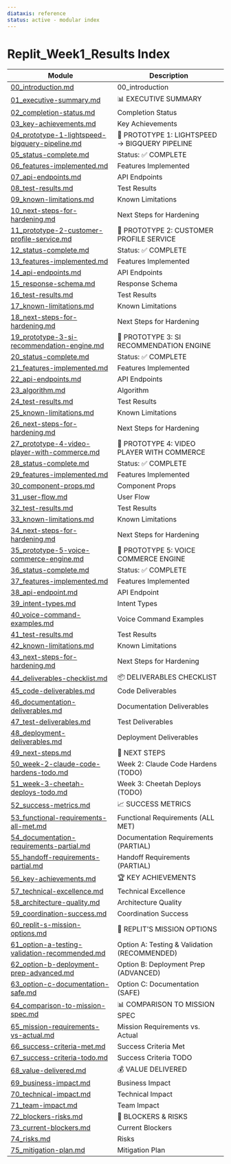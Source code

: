```yaml
---
diataxis: reference
status: active - modular index
---
```


# Replit_Week1_Results Index

| Module | Description |
|--------|-------------|
| [00_introduction.md](00_introduction.md) | 00_introduction |
| [01_executive-summary.md](01_executive-summary.md) | 📊 EXECUTIVE SUMMARY |
| [02_completion-status.md](02_completion-status.md) | Completion Status |
| [03_key-achievements.md](03_key-achievements.md) | Key Achievements |
| [04_prototype-1-lightspeed-bigquery-pipeline.md](04_prototype-1-lightspeed-bigquery-pipeline.md) | 🎯 PROTOTYPE 1: LIGHTSPEED → BIGQUERY PIPELINE |
| [05_status-complete.md](05_status-complete.md) | Status: ✅ COMPLETE |
| [06_features-implemented.md](06_features-implemented.md) | Features Implemented |
| [07_api-endpoints.md](07_api-endpoints.md) | API Endpoints |
| [08_test-results.md](08_test-results.md) | Test Results |
| [09_known-limitations.md](09_known-limitations.md) | Known Limitations |
| [10_next-steps-for-hardening.md](10_next-steps-for-hardening.md) | Next Steps for Hardening |
| [11_prototype-2-customer-profile-service.md](11_prototype-2-customer-profile-service.md) | 🎯 PROTOTYPE 2: CUSTOMER PROFILE SERVICE |
| [12_status-complete.md](12_status-complete.md) | Status: ✅ COMPLETE |
| [13_features-implemented.md](13_features-implemented.md) | Features Implemented |
| [14_api-endpoints.md](14_api-endpoints.md) | API Endpoints |
| [15_response-schema.md](15_response-schema.md) | Response Schema |
| [16_test-results.md](16_test-results.md) | Test Results |
| [17_known-limitations.md](17_known-limitations.md) | Known Limitations |
| [18_next-steps-for-hardening.md](18_next-steps-for-hardening.md) | Next Steps for Hardening |
| [19_prototype-3-si-recommendation-engine.md](19_prototype-3-si-recommendation-engine.md) | 🎯 PROTOTYPE 3: SI RECOMMENDATION ENGINE |
| [20_status-complete.md](20_status-complete.md) | Status: ✅ COMPLETE |
| [21_features-implemented.md](21_features-implemented.md) | Features Implemented |
| [22_api-endpoints.md](22_api-endpoints.md) | API Endpoints |
| [23_algorithm.md](23_algorithm.md) | Algorithm |
| [24_test-results.md](24_test-results.md) | Test Results |
| [25_known-limitations.md](25_known-limitations.md) | Known Limitations |
| [26_next-steps-for-hardening.md](26_next-steps-for-hardening.md) | Next Steps for Hardening |
| [27_prototype-4-video-player-with-commerce.md](27_prototype-4-video-player-with-commerce.md) | 🎯 PROTOTYPE 4: VIDEO PLAYER WITH COMMERCE |
| [28_status-complete.md](28_status-complete.md) | Status: ✅ COMPLETE |
| [29_features-implemented.md](29_features-implemented.md) | Features Implemented |
| [30_component-props.md](30_component-props.md) | Component Props |
| [31_user-flow.md](31_user-flow.md) | User Flow |
| [32_test-results.md](32_test-results.md) | Test Results |
| [33_known-limitations.md](33_known-limitations.md) | Known Limitations |
| [34_next-steps-for-hardening.md](34_next-steps-for-hardening.md) | Next Steps for Hardening |
| [35_prototype-5-voice-commerce-engine.md](35_prototype-5-voice-commerce-engine.md) | 🎯 PROTOTYPE 5: VOICE COMMERCE ENGINE |
| [36_status-complete.md](36_status-complete.md) | Status: ✅ COMPLETE |
| [37_features-implemented.md](37_features-implemented.md) | Features Implemented |
| [38_api-endpoint.md](38_api-endpoint.md) | API Endpoint |
| [39_intent-types.md](39_intent-types.md) | Intent Types |
| [40_voice-command-examples.md](40_voice-command-examples.md) | Voice Command Examples |
| [41_test-results.md](41_test-results.md) | Test Results |
| [42_known-limitations.md](42_known-limitations.md) | Known Limitations |
| [43_next-steps-for-hardening.md](43_next-steps-for-hardening.md) | Next Steps for Hardening |
| [44_deliverables-checklist.md](44_deliverables-checklist.md) | 📦 DELIVERABLES CHECKLIST |
| [45_code-deliverables.md](45_code-deliverables.md) | Code Deliverables |
| [46_documentation-deliverables.md](46_documentation-deliverables.md) | Documentation Deliverables |
| [47_test-deliverables.md](47_test-deliverables.md) | Test Deliverables |
| [48_deployment-deliverables.md](48_deployment-deliverables.md) | Deployment Deliverables |
| [49_next-steps.md](49_next-steps.md) | 🚀 NEXT STEPS |
| [50_week-2-claude-code-hardens-todo.md](50_week-2-claude-code-hardens-todo.md) | Week 2: Claude Code Hardens (TODO) |
| [51_week-3-cheetah-deploys-todo.md](51_week-3-cheetah-deploys-todo.md) | Week 3: Cheetah Deploys (TODO) |
| [52_success-metrics.md](52_success-metrics.md) | 📈 SUCCESS METRICS |
| [53_functional-requirements-all-met.md](53_functional-requirements-all-met.md) | Functional Requirements (ALL MET) |
| [54_documentation-requirements-partial.md](54_documentation-requirements-partial.md) | Documentation Requirements (PARTIAL) |
| [55_handoff-requirements-partial.md](55_handoff-requirements-partial.md) | Handoff Requirements (PARTIAL) |
| [56_key-achievements.md](56_key-achievements.md) | 🏆 KEY ACHIEVEMENTS |
| [57_technical-excellence.md](57_technical-excellence.md) | Technical Excellence |
| [58_architecture-quality.md](58_architecture-quality.md) | Architecture Quality |
| [59_coordination-success.md](59_coordination-success.md) | Coordination Success |
| [60_replit-s-mission-options.md](60_replit-s-mission-options.md) | 🎯 REPLIT'S MISSION OPTIONS |
| [61_option-a-testing-validation-recommended.md](61_option-a-testing-validation-recommended.md) | Option A: Testing & Validation (RECOMMENDED) |
| [62_option-b-deployment-prep-advanced.md](62_option-b-deployment-prep-advanced.md) | Option B: Deployment Prep (ADVANCED) |
| [63_option-c-documentation-safe.md](63_option-c-documentation-safe.md) | Option C: Documentation (SAFE) |
| [64_comparison-to-mission-spec.md](64_comparison-to-mission-spec.md) | 📊 COMPARISON TO MISSION SPEC |
| [65_mission-requirements-vs-actual.md](65_mission-requirements-vs-actual.md) | Mission Requirements vs. Actual |
| [66_success-criteria-met.md](66_success-criteria-met.md) | Success Criteria Met |
| [67_success-criteria-todo.md](67_success-criteria-todo.md) | Success Criteria TODO |
| [68_value-delivered.md](68_value-delivered.md) | 💰 VALUE DELIVERED |
| [69_business-impact.md](69_business-impact.md) | Business Impact |
| [70_technical-impact.md](70_technical-impact.md) | Technical Impact |
| [71_team-impact.md](71_team-impact.md) | Team Impact |
| [72_blockers-risks.md](72_blockers-risks.md) | 🚨 BLOCKERS & RISKS |
| [73_current-blockers.md](73_current-blockers.md) | Current Blockers |
| [74_risks.md](74_risks.md) | Risks |
| [75_mitigation-plan.md](75_mitigation-plan.md) | Mitigation Plan |
